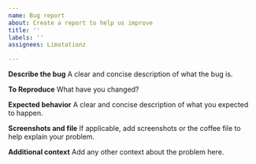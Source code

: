 ```yaml
---
name: Bug report
about: Create a report to help us improve
title: ''
labels: ''
assignees: Limatationz

---
```


**Describe the bug**
A clear and concise description of what the bug is.

**To Reproduce**
What have you changed?

**Expected behavior**
A clear and concise description of what you expected to happen.

**Screenshots and file**
If applicable, add screenshots or the coffee file to help explain your problem.

**Additional context**
Add any other context about the problem here.
